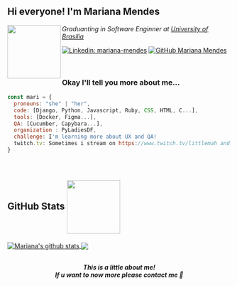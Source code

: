 <h2>Hi everyone! I'm Mariana Mendes </h2>

<img align="left" src="https://media.giphy.com/media/dWmL1DJHoTCuwd7hXy/giphy.gif" width="120">
<p><em>Graduanting in Software Enginner at <a href="http://www.unb.br">University of Brasilia</a></em></p>

[![Linkedin: mariana-mendes](https://img.shields.io/badge/-mariana--mendes-blue?style=flat-square&logo=Linkedin&logoColor=white&link=https://www.linkedin.com/in/mariana-de-souza-mendes-b98625132/)](https://www.linkedin.com/in/mariana-de-souza-mendes-b98625132/)
[![GitHub Mariana Mendes](https://img.shields.io/github/followers/marimendes?label=follow&style=social)](https://github.com/marimendes) 

<br/>

### Okay I'll tell you more about me...  

```javascript
const mari = {
  pronouns: "she" | "her",
  code: [Django, Python, Javascript, Ruby, CSS, HTML, C...],
  tools: [Docker, Figma...],
  QA: [Cucumber, Capybara...],
  organization : PyLadiesDF,
  challenge: I'm learning more about UX and QA!
  twitch.tv: Sometimes i stream on https://www.twitch.tv/littlemah and i do some layouts for twitch too
}
```
<br/>

<h2>GitHub Stats  
<img align="center" src="https://media.giphy.com/media/dt0VaZ4qZuaEuPesDZ/giphy.gif" width="120"></h2>

<a href="https://github.com/marimendes/github-readme-stats">
  <img align="center" src="https://github-readme-stats.anuraghazra1.vercel.app/api?username=marimendes&show_icons=true&include_all_commits=true&theme=radical" alt="Mariana's github stats" />
</a>
<a href="https://github.com/marimendes/github-readme-stats">
  <!-- Change the `github-readme-stats.anuraghazra1.vercel.app` to `github-readme-stats.vercel.app`  -->
  <img align="center" src="https://github-readme-stats.vercel.app/api/top-langs/?username=marimendes&layout=compact&theme=radical" />
</a>

<br/>
<br/>

<p align="center"><b><em>This is a little about me! <br>If u want to now more please contact me 💖</em></b></p>
